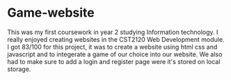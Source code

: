 # Game-website
This was my first coursework in year 2 studying Information technology. I really enjoyed creating websites in the CST2120 Web Development module.
I got 83/100 for this project, it was to create a website using html css and javascript and to integerate a game of our choice into our website.
We also had to make sure to add a login and register page were it's stored on local storage.
